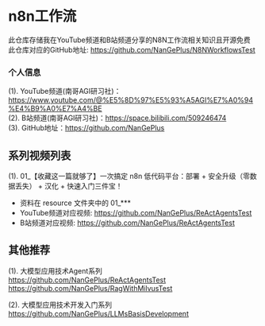 # n8n工作流

此仓库存储我在YouTube频道和B站频道分享的N8N工作流相关知识且开源免费                          
此仓库对应的GitHub地址: https://github.com/NanGePlus/N8NWorkflowsTest                  

### 个人信息

(1). YouTube频道(南哥AGI研习社)：https://www.youtube.com/@%E5%8D%97%E5%93%A5AGI%E7%A0%94%E4%B9%A0%E7%A4%BE                   
(2). B站频道(南哥AGI研习社)：https://space.bilibili.com/509246474                   
(3). GitHub地址：https://github.com/NanGePlus            

## 系列视频列表
(1). 01_【收藏这一篇就够了】一次搞定 n8n 低代码平台：部署 + 安全升级（零数据丢失） + 汉化 + 快速入门三件宝！                 
- 资料在 resource 文件夹中的 01_***           
- YouTube频道对应视频: https://github.com/NanGePlus/ReActAgentsTest                  
- B站频道对应视频: https://github.com/NanGePlus/ReActAgentsTest                      

## 其他推荐

(1). 大模型应用技术Agent系列                 
https://github.com/NanGePlus/ReActAgentsTest                              
https://github.com/NanGePlus/RagWithMilvusTest                                           

(2). 大模型应用技术开发入门系列            
https://github.com/NanGePlus/LLMsBasisDevelopment                        
